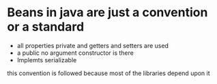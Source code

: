 # Beans in java are just a convention or a standard  
* all properties private and getters and setters are used
* a public no argument constructor is there
* Implemts serializable

this convention is followed because most of the libraries depend upon it 
